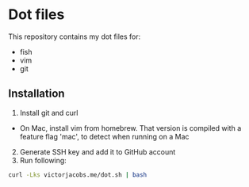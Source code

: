 # Dot files

This repository contains my dot files for:

- fish
- vim
- git

## Installation

1. Install git and curl
  - On Mac, install vim from homebrew. That version is compiled with a feature flag 'mac', to detect when running on a Mac
2. Generate SSH key and add it to GitHub account
3. Run following:
```bash
curl -Lks victorjacobs.me/dot.sh | bash
```

